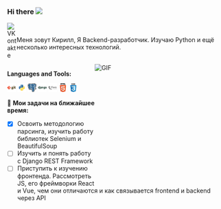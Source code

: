 ### Hi there <img src="https://media.giphy.com/media/hvRJCLFzcasrR4ia7z/giphy.gif" width="25px">
<a href="https://vk.com/kanisimoff">
  <img align="left" alt="VKontakte" width="22px" src="https://cdn.jsdelivr.net/npm/simple-icons@v3/icons/vk.svg" />
</a>


<br />

Меня зовут Кирилл, Я Backend-разработчик. Изучаю Python и ещё несколько интересных технологий.

<br />

<img align="right" alt="GIF" src="https://wazzup24.com/wp-content/uploads/2020/05/integracziya_bitriks24_s_whatsapp_1.png" width="300" height="280" />
  
**Languages and Tools:**  

<code><img height="20" src="https://raw.githubusercontent.com/github/explore/80688e429a7d4ef2fca1e82350fe8e3517d3494d/topics/git/git.png"></code>
<code><img height="20" src="https://raw.githubusercontent.com/github/explore/80688e429a7d4ef2fca1e82350fe8e3517d3494d/topics/python/python.png"></code>
<code><img height="20" src="https://raw.githubusercontent.com/github/explore/80688e429a7d4ef2fca1e82350fe8e3517d3494d/topics/postgresql/postgresql.png"></code>
<code><img height="20" src="https://raw.githubusercontent.com/github/explore/80688e429a7d4ef2fca1e82350fe8e3517d3494d/topics/django/django.png"></code>
<code><img height="20" src="https://raw.githubusercontent.com/github/explore/80688e429a7d4ef2fca1e82350fe8e3517d3494d/topics/flask/flask.png"></code>
<code><img height="20" src="https://raw.githubusercontent.com/github/explore/80688e429a7d4ef2fca1e82350fe8e3517d3494d/topics/html/html.png"></code>
<code><img height="20" src="https://raw.githubusercontent.com/github/explore/80688e429a7d4ef2fca1e82350fe8e3517d3494d/topics/css/css.png"></code>

🚧 **Мои задачи на ближайшее время:**
<!-- TODO-IST:START -->
* [x] Освоить методологию парсинга, изучить работу библиотек Selenium и BeautifulSoup
* [ ] Изучить и понять работу с Django REST Framework
* [ ] Приступить к изучению фронтенда. Рассмотреть JS, его фреймворки React и Vue, чем они отличаются и как связывается frontend и backend через API
<!-- TODO-IST:END -->


